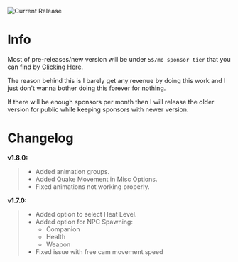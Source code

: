 ![Current Release](https://img.shields.io/badge/Current%20Sponsor%20Release-v1.8.0-red)

# Info
Most of pre-releases/new version will be under `5$/mo sponsor tier` that you can find by [Clicking Here](https://github.com/sponsors/sneakyevil). 

The reason behind this is I barely get any revenue by doing this work and I just don't wanna bother doing this forever for nothing. 

If there will be enough sponsors per month then I will release the older version for public while keeping sponsors with newer version.

# Changelog

__v1.8.0:__
> - Added animation groups.
> - Added Quake Movement in Misc Options.
> - Fixed animations not working properly.

__v1.7.0:__
> - Added option to select Heat Level.
> - Added option for NPC Spawning:
>     - Companion
>     - Health
>     - Weapon
> - Fixed issue with free cam movement speed
